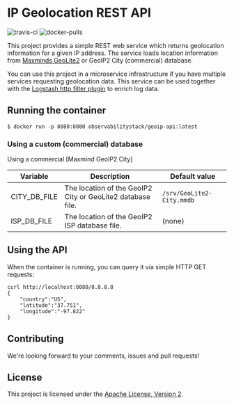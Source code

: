 # IP Geolocation REST API

![travis-ci](https://travis-ci.org/observabilitystack/geoip-api.svg?branch=master)
![docker-pulls](https://img.shields.io/docker/pulls/observabilitystack/geoip-api)

This project provides a simple REST web service which returns geolocation information for a given IP address. The service loads location information from [Maxminds GeoLite2](https://dev.maxmind.com/geoip/geoip2/geolite2/) or GeoIP2 City (commercial) database.

You can use this project in a microservice infrastructure if you have multiple services requesting geolocation data. This service can be used together with the [Logstash http filter plugin](https://www.elastic.co/guide/en/logstash/current/plugins-filters-http.html) to enrich log data.

## Running the container

```
$ docker run -p 8080:8080 observabilitystack/geoip-api:latest
```

### Using a custom (commercial) database

Using a commercial [Maxmind GeoIP2 City]

| Variable | Description | Default value |
| -------- | ----------- | ------------- |
| CITY_DB_FILE | The location of the GeoIP2 City or GeoLite2 database file. | `/srv/GeoLite2-City.mmdb` |
| ISP_DB_FILE | The location of the GeoIP2 ISP database file. | (none) |


## Using the API

When the container is running, you can query it via simple HTTP GET requests:

    curl http://localhost:8080/8.8.8.8
    {
        "country":"US",
        "latitude":"37.751",
        "longitude":"-97.822"
    }



## Contributing

We're looking forward to your comments, issues and pull requests!

## License

This project is licensed under the [Apache License, Version 2](http://www.apache.org/licenses/LICENSE-2.0.html).
